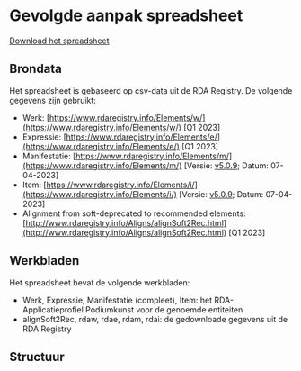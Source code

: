 # Gevolgde aanpak spreadsheet

[Download het spreadsheet](../assets/RDA-AP_Podiumkunst-net.xlsx)

## Brondata

Het spreadsheet is gebaseerd op csv-data uit de RDA Registry. De volgende gegevens zijn gebruikt:

* Werk: [https://www.rdaregistry.info/Elements/w/](https://www.rdaregistry.info/Elements/w/) [Q1 2023]
* Expressie: [https://www.rdaregistry.info/Elements/e/](https://www.rdaregistry.info/Elements/e/) [Q1 2023]
* Manifestatie: [https://www.rdaregistry.info/Elements/m/](https://www.rdaregistry.info/Elements/m/) [Versie: [v5.0.9](https://github.com/RDARegistry/RDA-Vocabularies/releases/tag/v5.0.9); Datum: 07-04-2023]
* Item: [https://www.rdaregistry.info/Elements/i/](https://www.rdaregistry.info/Elements/i/) [Versie: [v5.0.9](https://github.com/RDARegistry/RDA-Vocabularies/releases/tag/v5.0.9); Datum: 07-04-2023]
* Alignment from soft-deprecated to recommended elements: [http://www.rdaregistry.info/Aligns/alignSoft2Rec.html](http://www.rdaregistry.info/Aligns/alignSoft2Rec.html) [Q1 2023]

## Werkbladen

Het spreadsheet bevat de volgende werkbladen:

* Werk, Expressie, Manifestatie (compleet), Item: het RDA-Applicatieprofiel Podiumkunst voor de genoemde entiteiten
* alignSoft2Rec, rdaw, rdae, rdam, rdai: de gedownloade gegevens uit de RDA Registry

## Structuur

